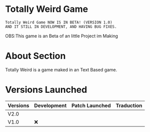 # Totally Weird Game
    Totally Weird Game NOW IS IN BETA! (VERSION 1.0)
    AND IT STILL IN DEVELOPMENT, AND HAVING BUG FIXES.    

 OBS:This game is an Beta of an little Project im Making

# About Section

Totally Weird is a game maked in an Text Based game.

# Versions Launched

| Versions | Development | Patch Launched |Traduction|
|----------|-------------|----------------|----------|
|   V2.0   |             |                |          |
|   V1.0   |    :x:      |                |          |
